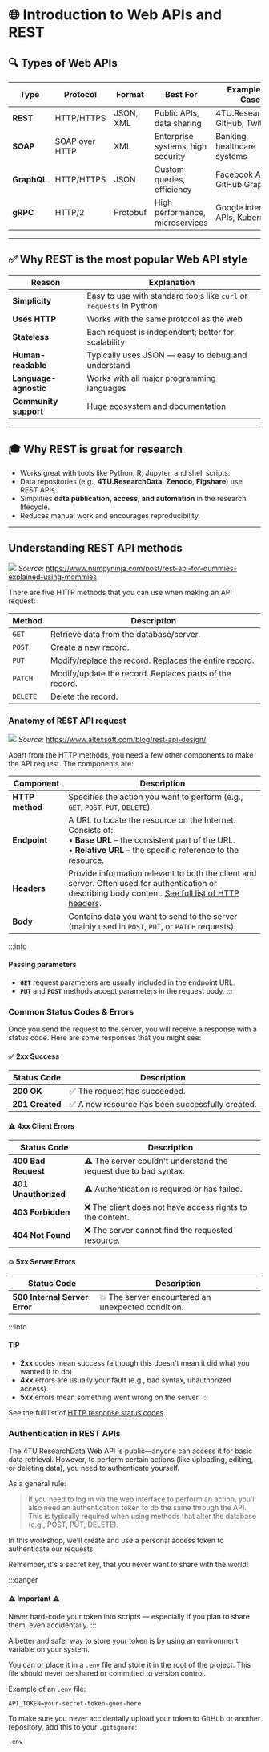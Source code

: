 
# 🌐 Introduction to Web APIs and REST

## 🔍 Types of Web APIs

| Type     | Protocol        | Format        | Best For                        | Example Use Cases                           |
|----------|------------------|---------------|----------------------------------|---------------------------------------------|
| **REST**     | HTTP/HTTPS       | JSON, XML     | Public APIs, data sharing        | 4TU.ResearchData, GitHub, Twitter           |
| **SOAP**     | SOAP over HTTP   | XML           | Enterprise systems, high security| Banking, healthcare systems                 |
| **GraphQL**  | HTTP/HTTPS       | JSON          | Custom queries, efficiency       | Facebook API, GitHub GraphQL                |
| **gRPC**     | HTTP/2           | Protobuf      | High performance, microservices  | Google internal APIs, Kubernetes            |

---

## ✅ Why REST is the most popular Web API style

| Reason             | Explanation                                                                 |
|--------------------|-----------------------------------------------------------------------------|
| **Simplicity**      | Easy to use with standard tools like `curl` or `requests` in Python        |
| **Uses HTTP**       | Works with the same protocol as the web                                    |
| **Stateless**       | Each request is independent; better for scalability                        |
| **Human-readable**  | Typically uses JSON — easy to debug and understand                         |
| **Language-agnostic**| Works with all major programming languages                                |
| **Community support**| Huge ecosystem and documentation                                          |

---

## 🎓 Why REST is great for research

- Works great with tools like Python, R, Jupyter, and shell scripts.
- Data repositories (e.g., **4TU.ResearchData**, **Zenodo**, **Figshare**) use REST APIs.
- Simplifies **data publication, access, and automation** in the research lifecycle.
- Reduces manual work and encourages reproducibility.

---

## Understanding REST API methods

![](https://codimd-cdn.rs.tudelft.nl/codimd/uploads/upload_a32f8824102b6764190f61111043287d.jpg)
*Source:* https://www.numpyninja.com/post/rest-api-for-dummies-explained-using-mommies 

There are five HTTP methods that you can use when making an API request:

| Method   | Description                                              |
|----------|----------------------------------------------------------|
| `GET`    | Retrieve data from the database/server.                  |
| `POST`   | Create a new record.                                     |
| `PUT`    | Modify/replace the record. Replaces the entire record.   |
| `PATCH`  | Modify/update the record. Replaces parts of the record.  |
| `DELETE` | Delete the record.                                       |


### Anatomy of REST API request

![](https://codimd-cdn.rs.tudelft.nl/codimd/uploads/upload_a4993cefd3afd34f2b67044b3c3d2e64.png)
*Source:* https://www.altexsoft.com/blog/rest-api-design/ 

Apart from the HTTP methods, you need a few other components to make the API request. The components are: 

| Component     | Description                                                                                                                                                                                                                                                                                   |
|---------------|-----------------------------------------------------------------------------------------------------------------------------------------------------------------------------------------------------------------------------------------------------------------------------------------------|
| **HTTP method** | Specifies the action you want to perform (e.g., `GET`, `POST`, `PUT`, `DELETE`).                                                                                                                                                                                                             |
| **Endpoint**    | A URL to locate the resource on the Internet. Consists of:<br>• **Base URL** – the consistent part of the URL.<br>• **Relative URL** – the specific reference to the resource.                                                                                                               |
| **Headers**     | Provide information relevant to both the client and server. Often used for authentication or describing body content. [See full list of HTTP headers](https://en.wikipedia.org/wiki/List_of_HTTP_header_fields).                                                                           |
| **Body**        | Contains data you want to send to the server (mainly used in `POST`, `PUT`, or `PATCH` requests).                                                                                                                                                                                           |


:::info
#### Passing parameters
- **`GET`** request parameters are usually included in the endpoint URL.  
- **`PUT`** and **`POST`** methods accept parameters in the request body.
:::

### Common Status Codes & Errors 

Once you send the request to the server, you will receive a response with a status code. Here are some responses that you might see: 

#### ✅ 2xx Success

| **Status Code**     | **Description**                                        |
|---------------------|--------------------------------------------------------|
| **200 OK**          | ✅ The request has succeeded.                          |
| **201 Created**     | ✅ A new resource has been successfully created.       |

#### ⚠️ 4xx Client Errors

| **Status Code**     | **Description**                                                   |
|---------------------|-------------------------------------------------------------------|
| **400 Bad Request** | ⚠️ The server couldn't understand the request due to bad syntax.  |
| **401 Unauthorized**| ⚠️ Authentication is required or has failed.                      |
| **403 Forbidden**   | ❌ The client does not have access rights to the content.          |
| **404 Not Found**   | ❌ The server cannot find the requested resource.                  |

#### 💥 5xx Server Errors

| **Status Code**               | **Description**                                                                 |
|-------------------------------|---------------------------------------------------------------------------------|
| **500 Internal Server Error** | 💥 The server encountered an unexpected condition.                              |

:::info
#### TIP
- **2xx** codes mean success (although this doesn't  mean it did what you wanted it to do)
- **4xx** errors are usually your fault (e.g., bad syntax, unauthorized access). 
- **5xx** errors mean something went wrong on the server.
:::

See the full list of [HTTP response status codes](https://developer.mozilla.org/en-US/docs/Web/HTTP/Status#client_error_responses).



### Authentication in REST APIs

The 4TU.ResearchData Web API is public—anyone can access it for basic data retrieval.
However, to perform certain actions (like uploading, editing, or deleting data), you need to authenticate yourself.

As a general rule:

>If you need to log in via the web interface to perform an action, you’ll also need an authentication token to do the same through the API.
This is typically required when using methods that alter the database (e.g., POST, PUT, DELETE).

In this workshop, we'll create and use a personal access token to authenticate our requests.

Remember, it's a secret key, that you never want to share with the world!

:::danger 
#### ⚠️  Important ⚠️ 
Never hard-code your token into scripts — especially if you plan to share them, even accidentally.
:::

A better and safer way to store your token is by using an environment variable on your system. 

You can  or place it in a `.env` file  and store it in the root of the project. This file should never be shared or committed to version control. 

Example of an `.env` file:

```shell=
API_TOKEN=your-secret-token-goes-here
```
To make sure you never accidentally upload your token to GitHub or another repository, add this to your `.gitignore`:

```shell=
.env
```
